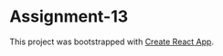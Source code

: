 # Assignment-13 
This project was bootstrapped with [Create React App](https://github.com/facebook/create-react-app).
